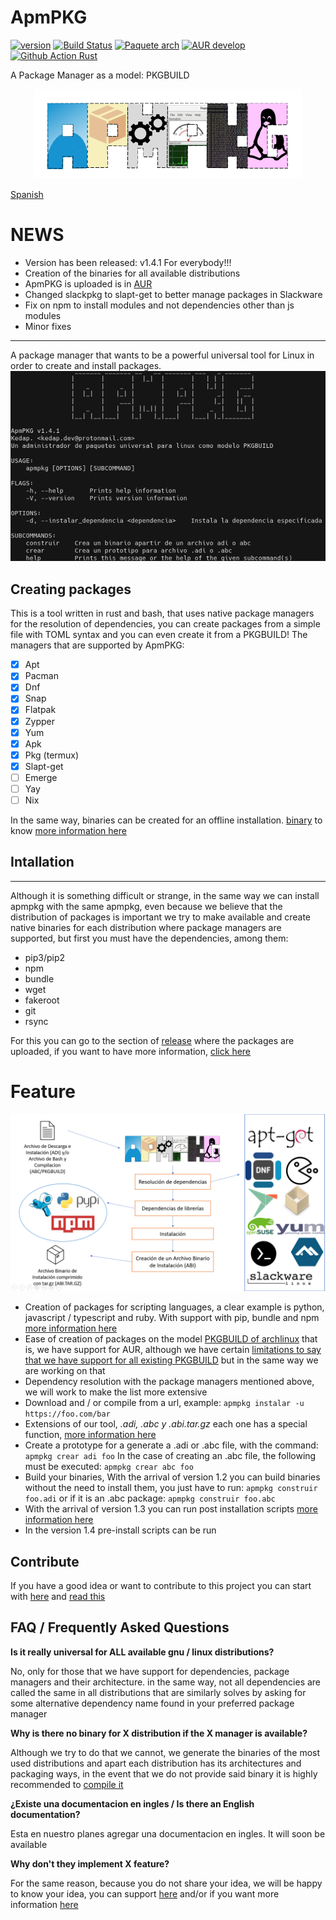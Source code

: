 # ApmPKG
[![version](https://img.shields.io/github/v/release/kedap/apmpkg)](https://github.com/Kedap/apmpkg/releases/) [![Build Status](https://travis-ci.com/Kedap/apmpkg.svg?branch=main)](https://travis-ci.com/Kedap/apmpkg) [![Paquete arch](https://img.shields.io/aur/version/apmpkg)](https://aur.archlinux.org/packages/apmpkg) [![AUR develop](https://img.shields.io/aur/version/apmpkg-git-dev)](https://aur.archlinux.org/packages/apmpkg-git-dev) [![Github Action Rust](https://img.shields.io/github/workflow/status/kedap/apmpkg/Rust)](https://github.com/Kedap/apmpkg/actions)

A Package Manager as a model: PKGBUILD
<p align="center">
  <img src="https://raw.githubusercontent.com/Kedap/apmpkg/main/img/logo.png" />
</p>

[Spanish]("./README.md")

# NEWS
- Version has been released: v1.4.1 For everybody!!!
- Creation of the binaries for all available distributions
- ApmPKG is uploaded is in [AUR](https://aur.archlinux.org/packages/apmpkg/)
- Changed slackpkg to slapt-get to better manage packages in Slackware
- Fix on npm to install modules and not dependencies other than js modules
- Minor fixes

* * *
A package manager that wants to be a powerful universal tool for Linux in order to create and install packages.
![Captura](img/captura_prin.png)

## Creating packages

This is a tool written in rust and bash, that uses native package managers for the resolution of dependencies, you can create packages from a simple file with TOML syntax and you can even create it from a PKGBUILD!
The managers that are supported by ApmPKG:

- [x] Apt
- [x] Pacman
- [x] Dnf
- [x] Snap
- [x] Flatpak
- [x] Zypper
- [x] Yum
- [x] Apk
- [x] Pkg (termux)
- [x] Slapt-get
- [ ] Emerge
- [ ] Yay
- [ ] Nix

In the same way, binaries can be created for an offline installation. [binary](doc/modos_de_instalacion.md/#instalacion-desde-un-archivo-binario-de-instalacion) to know [more information here](doc/modos_de_instalacion.md)

## Intallation
* * *
Although it is something difficult or strange, in the same way we can install apmpkg with the same apmpkg, even because we believe that the distribution of packages is important we try to make available and create native binaries for each distribution where package managers are supported, but first you must have the dependencies, among them:
- pip3/pip2
- npm
- bundle
- wget
- fakeroot
- git
- rsync

For this you can go to the section of [release](https://github.com/Kedap/apmpkg/releases/) where the packages are uploaded, if you want to have more information, [click here](doc/instalacion.md)

# Feature
![Esquema](img/esquema.png)

- Creation of packages for scripting languages, a clear example is python, javascript / typescript and ruby. With support with pip, bundle and npm [more information here](doc/creando_paquetes.md/#adi)
- Ease of creation of packages on the model [PKGBUILD of archlinux](https://wiki.archlinux.org/index.php/PKGBUILD) that is, we have support for AUR, although we have certain [limitations to say that we have support for all existing PKGBUILD](doc/creando_paquetes.md/#complicaciones-abc) but in the same way we are working on that
- Dependency resolution with the package managers mentioned above, we will work to make the list more extensive
- Download and / or compile from a url, example: `apmpkg instalar -u https://foo.com/bar`
- Extensions of our tool, *.adi, .abc y .abi.tar.gz* each one has a special function, [more information here](doc/modos_de_instalacion.md)
- Create a prototype for a generate a .adi or .abc file, with the command: `apmpkg crear adi foo` In the case of creating an .abc file, the following must be executed: `apmpkg crear abc foo`
- Build your binaries, With the arrival of version 1.2 you can build binaries without the need to install them, you just have to run: `apmpkg construir foo.adi` or if it is an .abc package: `apmpkg construir foo.abc`
- With the arrival of version 1.3 you can run post installation scripts [more information here](doc/creando_paquetes.md/#instalacion)
- In the version 1.4 pre-install scripts can be run

## Contribute
If you have a good idea or want to contribute to this project you can start with [here](https://github.com/Kedap/apmpkg/issues) and [read this](CONTRIBUTING.md)

## FAQ / Frequently Asked Questions

**Is it really universal for ALL available gnu / linux distributions?**

No, only for those that we have support for dependencies, package managers and their architecture.
in the same way, not all dependencies are called the same in all distributions that are similarly
solves by asking for some alternative dependency name found in your preferred package manager

**Why is there no binary for X distribution if the X manager is available?**

Although we try to do that we cannot, we generate the binaries of the most used distributions and apart each distribution has its architectures and packaging ways, in the event that we do not provide said binary it is highly recommended to [compile it](doc/installation_modes.md)

**¿Existe una documentacion en ingles / Is there an English documentation?**

Esta en nuestro planes agregar una documentacion en ingles. It will soon be available 

**Why don't they implement X feature?**

For the same reason, because you do not share your idea, we will be happy to know your idea, you can support [here](https://github.com/Kedap/apmpkg/issues) and/or if you want more information [here](CONTRIBUTING.md)
